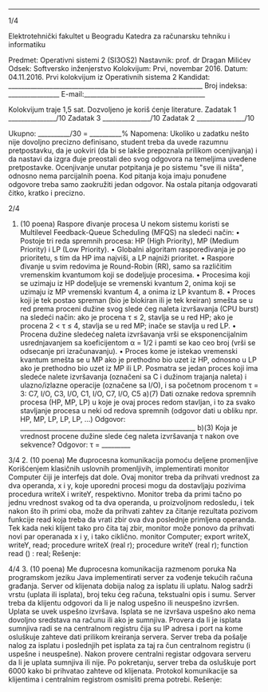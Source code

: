 --------------------------------------------------------------------------------


1/4 
 
Elektrotehnički fakultet u Beogradu 
Katedra za računarsku tehniku i informatiku 
 
Predmet: Operativni sistemi 2 (SI3OS2) 
Nastavnik:   prof. dr Dragan Milićev 
Odsek: Softversko inženjerstvo 
Kolokvijum: Prvi, novembar 2016. 
Datum: 04.11.2016. 
Prvi kolokvijum iz Operativnih sistema 2 
Kandidat:
     _____________________________________________________________ 
Broj indeksa: ________________  E-mail:______________________________________ 
 
Kolokvijum traje 1,5 sat. Dozvoljeno je koriš
ćenje literature. 
Zadatak 1 _______________/10   Zadatak 3 _______________/10 
Zadatak 2 _______________/10    
 
Ukupno: __________/30 = __________% 
Napomena:    Ukoliko  u  zadatku  nešto  nije  dovoljno  precizno  definisano,  student  treba  da 
uvede razumnu pretpostavku, da je uokviri (da bi se lakše prepoznala prilikom ocenjivanja) i 
da  nastavi  da  izgra
đuje  preostali  deo  svog  odgovora  na  temeljima  uvedene  pretpostavke. 
Ocenjivanje  unutar  potpitanja  je  po  sistemu  "sve  ili  ništa",  odnosno  nema  parcijalnih  poena. 
Kod  pitanja  koja  imaju  ponuđene  odgovore  treba samo  zaokružiti  jedan  odgovor.  Na  ostala 
pitanja odgovarati 
čitko, kratko i precizno. 
 

2/4 
1. (10 poena) Raspore
đivanje procesa 
U nekom sistemu koristi se Multilevel Feedback-Queue Scheduling (MFQS) na sledeći način: 
• Postoje  tri  reda  spremnih  procesa:  HP  (High  Priority),  MP  (Medium  Priority)  i  LP 
(Low Priority). 
• Globalni  algoritam  raspoređivanja  je  po  prioritetu,  s  tim  da  HP  ima  najviši,  a  LP 
najniži prioritet. 
• Raspore
đivanje   u   svim   redovima   je Round-Robin   (RR),   samo   sa   različitim 
vremenskim kvantumom koji se dodeljuje procesima. 
• Procesima  koji  se  uzimaju  iz  HP  dodeljuje  se  vremenski  kvantum  2,  onima  koji  se 
uzimaju iz MP vremenski kvantum 4, a onima iz LP kvantum 8. 
• Proces  koji  je  tek  postao  spreman  (bio  je  blokiran ili  je  tek  kreiran)  smešta  se  u  red 
prema  proceni  dužine  svog  slede
ćeg  naleta  izvršavanja  (CPU  burst) na sledeći način: 
ako je procena τ ≤ 2, stavlja se u red HP; ako je procena  2 < τ ≤ 4, stavlja se u red MP; 
inače se stavlja u red LP. 
• Procena  dužine  sledećeg  naleta  izvršavanja  vrši  se  eksponencijalnim  usrednjavanjem 
sa koeficijentom α = 1/2 i pamti se kao ceo broj (vrši se odsecanje pri izračunavanju). 
• Proces kome je istekao vremenski kvantum smešta se u MP ako je prethodno bio uzet 
iz HP, odnosno u LP ako je prethodno bio uzet iz MP ili LP. 
Posmatra  se  jedan  proces  koji  ima  sledeće  nalete  izvršavanja  (označeni  sa  C  i  dužinom 
trajanja naleta) i ulazno/izlazne operacije (označene sa I/O), i sa početnom procenom τ = 3: 
C7, I/O, C3, I/O, C1, I/O, C7, I/O, C5 
a)(7)    Dati  oznake  redova  spremnih  procesa  (HP,  MP, LP)  u  koje  je  ovaj  proces  redom 
stavljan,  i  to  za  svako  stavljanje  procesa  u  neki  od  redova  spremnih  (odgovor  dati  u  obliku 
npr. HP, MP, LP, LP, LP, ...) 
Odgovor: _______________________________________________________ 
b)(3)    Koja je vrednost procene dužine slede
ćeg naleta izvršavanja τ nakon ove sekvence? 
Odgovor: τ = _________ 

3/4 
2. (10 poena) Me
đuprocesna komunikacija pomoću deljene promenljive 
Korišćenjem   klasičnih   uslovnih   promenljivih,   implementirati   monitor Computer čiji   je 
interfejs  dat  dole.  Ovaj  monitor  treba  da  prihvati vrednost  za  dva  operanda, x  i y,  koje 
uporedni  procesi  mogu  da  dostavljaju  pozivima  procedura 
writeX  i writeY,  respektivno. 
Monitor  treba  da  primi  tačno  po  jednu  vrednost  svakog  od  ta  dva  operanda,  u  proizvoljnom 
redosledu, i tek nakon što ih primi oba, može da prihvati zahtev za čitanje rezultata pozivom 
funkcije read  koja  treba  da  vrati  zbir  ova  dva  poslednje  primljena  operanda.  Tek  kada  neki 
klijent tako pro
čita taj zbir, monitor može ponovo da prihvati novi par operanada x i y, i tako 
ciklično. 
monitor Computer; 
export writeX, writeY, read; 
procedure writeX (real r); 
procedure writeY (real r); 
function read () : real; 
Rešenje: 
 

4/4 
3. (10 poena) Me
đuprocesna komunikacija razmenom poruka 
Na  programskom  jeziku  Java  implementirati  server  za  vođenje  tekućih  računa  građanja. 
Server  od  klijenata  dobija  nalog  za  isplatu  ili  uplatu.  Nalog  sadrži  vrstu  (uplata  ili  isplata), 
broj  teku
ćeg  računa,  tekstualni  opis  i  sumu.  Server  treba  da  klijentu  odgovori  da  li  je  nalog 
uspešno ili neuspešno izvršen. Uplata se uvek uspešno izvršava. Isplata se ne izvršava uspešno 
ako  nema dovoljno sredstava na računu ili ako je sumnjiva. Provera da li je isplata sumnjiva 
radi se na centralnom registru čija su IP adresa i port na kome osluškuje zahteve dati prilikom 
kreiranja servera. Server treba da pošalje nalog za isplatu i poslednjih pet isplata za taj ra
čun 
centralnom registru (i uspešne i neuspešne). Nakon provere centralni registar odgovara serveru 
da  li  je  uplata  sumnjiva  ili  nije.  Po  pokretanju,  server  treba  da  osluškuje  port  6000  kako  bi 
prihvatao  zahteve  od  klijenata.  Protokol  komunikacije  sa  klijentima  i  centralnim  registrom 
osmisliti prema potrebi. 
Rešenje: 
 